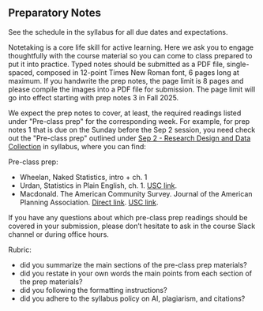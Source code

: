 ## Preparatory Notes

See the schedule in the syllabus for all due dates and expectations.

Notetaking is a core life skill for active learning. Here we ask you to engage thoughtfully with the course material so you can come to class prepared to put it into practice. Typed notes should be submitted as a PDF file, single-spaced, composed in 12-point Times New Roman font, 6 pages long at maximum. If you handwrite the prep notes, the page limit is 8 pages and please compile the images into a PDF file for submission. The page limit will go into effect starting with prep notes 3 in Fall 2025.

We expect the prep notes to cover, at least, the required readings listed under "Pre-class prep" for the corresponding week. For example, for prep notes 1 that is due on the Sunday before the Sep 2 session, you need check out the "Pre-class prep" outlined under [Sep 2 - Research Design and Data Collection](https://github.com/gboeing/ppd534/tree/main/syllabus#sep-2---research-design-and-data-collection) in syllabus, where you can find:

Pre-class prep:
- Wheelan, Naked Statistics, intro + ch. 1
- Urdan, Statistics in Plain English, ch. 1. [USC link](https://ebookcentral.proquest.com/lib/socal/reader.action?docID=3060431).
- Macdonald. The American Community Survey. Journal of the American Planning Association. [Direct link](https://doi.org/10.1080/01944360608976768). [USC link](https://www-doi-org.libproxy2.usc.edu/10.1080/01944360608976768).


If you have any questions about which pre-class prep readings should be covered in your submission, please don’t hesitate to ask in the course Slack channel or during office hours.

Rubric:
  - did you summarize the main sections of the pre-class prep materials?
  - did you restate in your own words the main points from each section of the prep materials?
  - did you following the formatting instructions?
  - did you adhere to the syllabus policy on AI, plagiarism, and citations?
